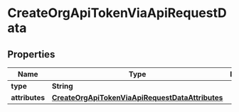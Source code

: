 

# CreateOrgApiTokenViaApiRequestData


## Properties

| Name | Type | Description | Notes |
|------------ | ------------- | ------------- | -------------|
|**type** | **String** |  |  |
|**attributes** | [**CreateOrgApiTokenViaApiRequestDataAttributes**](CreateOrgApiTokenViaApiRequestDataAttributes.md) |  |  |



